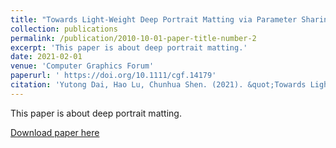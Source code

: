 ```yaml
---
title: "Towards Light-Weight Deep Portrait Matting via Parameter Sharing"
collection: publications
permalink: /publication/2010-10-01-paper-title-number-2
excerpt: 'This paper is about deep portrait matting.'
date: 2021-02-01
venue: 'Computer Graphics Forum'
paperurl: ' https://doi.org/10.1111/cgf.14179'
citation: 'Yutong Dai, Hao Lu, Chunhua Shen. (2021). &quot;Towards Light-Weight Deep Portrait Matting via Parameter Sharing.&quot; <i>CGF</i>. 2021.'
---
```

This paper is about deep portrait matting.

[Download paper here](https://doi.org/10.1111/cgf.14179)

